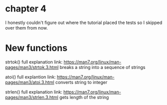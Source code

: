 # chapter 4

I honestly couldn't figure out where the tutorial placed the tests so I skipped over them from now.

# New functions

strtok()
full explanation link: https://man7.org/linux/man-pages/man3/strtok.3.html
breaks a string into a sequence of strings

atoi()
full explantion link: https://man7.org/linux/man-pages/man3/atoi.3.html
converts string to integer

strlen()
full explanation link: https://man7.org/linux/man-pages/man3/strlen.3.html
gets length of the string
